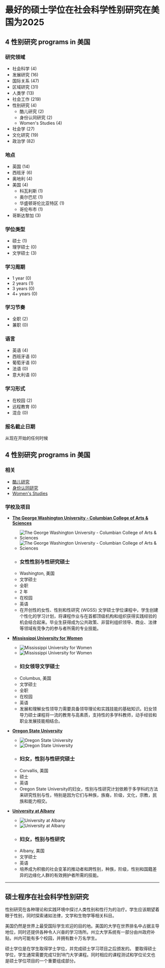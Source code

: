 # 最好的硕士学位在社会科学性别研究在美国为2025

## 4 性别研究 programs in 美国

### 研究领域
- 社会科学 (4)
- 发展研究 (16)
- 国际关系 (47)
- 区域研究 (31)
- 人类学 (13)
- 社会工作 (219)
- 性别研究 (4)
  - 酷儿研究 (2)
  - 身份认同研究 (2)
  - Women's Studies (4)
- 社会学 (27)
- 文化研究 (19)
- 政治学 (82)

### 地点
- 英国 (14)
- 西班牙 (6)
- 奥地利 (4)
- 美国 (4)
  - 科瓦利斯 (1)
  - 奥尔巴尼 (1)
  - 华盛顿哥伦比亚特区 (1)
  - 哥伦布市 (1)
- 哥斯达黎加 (3)

### 学位类型
- 硕士 (1)
- 理学硕士 (0)
- 文学硕士 (3)

### 学习周期
- 1 year (0)
- 2 years (1)
- 3 years (0)
- 4+ years (0)

### 学习节奏
- 全职 (2)
- 兼职 (0)

### 语言
- 英语 (4)
- 西班牙语 (0)
- 葡萄牙语 (0)
- 法语 (0)
- 意大利语 (0)

### 学习形式
- 在校园 (2)
- 远程教育 (0)
- 混合 (0)

### 报名截止日期
从现在开始的任何时候

## 4 性别研究 programs in 美国

### 相关
- [酷儿研究](https://www.masters-abroad.com/shuoshixuewei/ku-er-yan-jiu/usa)
- [身份认同研究](https://www.masters-abroad.com/shuoshixuewei/shen-fen-ren-tong-yan-jiu/usa)
- [Women's Studies](https://www.masters-abroad.com/shuoshixuewei/womens-studies/usa)

### 学校及项目

- **[The George Washington University - Columbian College of Arts & Sciences](https://www.masters-abroad.com/institutions/gwu-ccas/5awz5ocn5ocn5yir5lio5ocn56cu56m256gv5aor)**
  - ![The George Washington University - Columbian College of Arts & Sciences](https://keystoneacademic-res.cloudinary.com/image/upload/f_auto/q_auto/g_auto/w_200,h_200,c_fill,dpr_auto/element/63/63549_cover.jpg)
  - ![The George Washington University - Columbian College of Arts & Sciences](https://keystoneacademic-res.cloudinary.com/image/upload/f_auto/q_auto/g_auto/w_120,h_40,c_pad,dpr_auto/element/95/95047_thumb.png)
  - ### 女性性别与性研究硕士
  - Washington, 美国
  - 文学硕士
  - 全职
  - 2 年
  - 在校园
  - 英语
  - 在开创性的女性、性别和性研究 (WGSS) 文学硕士学位课程中，学生创建个性化的学习计划，将课程作业与在首都顶级机构和组织获得实践经验的机会结合起来。毕业生获得成为公共政策、非营利组织领导、商业、法律等领域有竞争力的参与者所需的专业技能。

- **[Mississippi University for Women](https://www.masters-abroad.com/institutions/mississippi-university-for-women/5aah5awz6akg5a85pah5a2m56gv5aor)**
  - ![Mississippi University for Women](https://keystoneacademic-res.cloudinary.com/image/upload/f_auto/q_auto/g_auto/w_200,h_200,c_fill,dpr_auto/element/12/124334_shutterstock_244469683.jpg)
  - ![Mississippi University for Women](https://keystoneacademic-res.cloudinary.com/image/upload/f_auto/q_auto/g_auto/w_120,h_40,c_pad,dpr_auto/element/14/147519_muw_logo.jpg)
  - ### 妇女领导文学硕士
  - Columbus, 美国
  - 文学硕士
  - 全职
  - 在校园
  - 英语
  - 发展和理解女性领导力需要具备领导理论和实践技能的基础知识。妇女领导力硕士课程将一流的教育与高素质，支持性的多学科教师，动手经验和职业发展技能相结合。

- **[Oregon State University](https://www.masters-abroad.com/institutions/osu-liberal-arts/5aah5awz77ym5ocn5yir5lio5ocn56cu56m256gv5aor)**
  - ![Oregon State University](https://keystoneacademic-res.cloudinary.com/image/upload/f_auto/q_auto/g_auto/w_200,h_200,c_fill,dpr_auto/element/12/124334_shutterstock_244469683.jpg)
  - ![Oregon State University](https://keystoneacademic-res.cloudinary.com/image/upload/f_auto/q_auto/g_auto/w_120,h_40,c_pad,dpr_auto/element/15/152484_OIP37.jfif)
  - ### 妇女，性别与性研究硕士
  - Corvallis, 美国
  - 硕士
  - 英语
  - Oregon State University的妇女，性别与性研究计划依赖于多学科的方法来研究性别与性，特别是因为它们与种族，族裔，阶级，文化，宗教，民族和能力相交。

- **[University at Albany](https://www.masters-abroad.com/institutions/university-at-albany/5aah5awz77ym5ocn5yir5lio5ocn56cu56m2)**
  - ![University at Albany](https://keystoneacademic-res.cloudinary.com/image/upload/f_auto/q_auto/g_auto/w_200,h_200,c_fill,dpr_auto/element/12/124334_shutterstock_244469683.jpg)
  - ![University at Albany](https://keystoneacademic-res.cloudinary.com/image/upload/f_auto/q_auto/g_auto/w_120,h_40,c_pad,dpr_auto/element/14/144945_download55.png)
  - ### 妇女，性别与性研究
  - Albany, 美国
  - 文学硕士
  - 英语
  - 培养成为积极的社会变革的推动者和跨性别，种族，阶级，性别和国籍差异的边缘化人群的有效拥护者所需的技能。

---

## 硕士程序在社会科学性别研究

性别研究在各种理论和实践环境中探讨人类性别和性行为的治疗。学生应该期望着眼于性别，同时探索诸如法律，文学和生物学等相关科目。

美国仍然是世界上最受国际学生欢迎的目的地。美国的大学在世界排名中占据主导地位，同时还提供各种令人兴奋的学习场所。州立大学系统有一部分由州政府补贴，州内可能有多个校园，并拥有数十万名学生。

硕士学位是在学生取得学士学位，并完成硕士学习项目之后颁发的。 要取得硕士学位，学生通常需要完成12到18门大学课程。同时相应的课程测试和学位论文也是硕士学位项目的一个重要组成部分。
<!-- tcd_original_link https://www.masters-abroad.com/shuoshixuewei/she-hui-xing-bie-yan-jiu/usa -->
